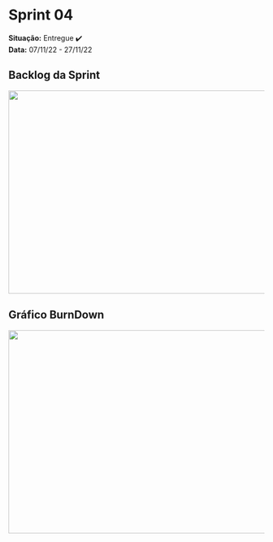 # Sprint 04
**Situação:**  Entregue ✔️ <br>
**Data:** 07/11/22  - 27/11/22

## Backlog da Sprint

<p align="center">
  <img src="https://user-images.githubusercontent.com/48994698/204164954-8f50d137-8932-46ad-b468-cf7f48dfd7a8.png" width="750" height="400"> 
</p>


## Gráfico BurnDown

<p align="center">
  <img src="https://user-images.githubusercontent.com/48994698/204163786-269acfa9-9571-4f53-a20c-a4da1e544ded.png" width="750" height="400">
</p>
